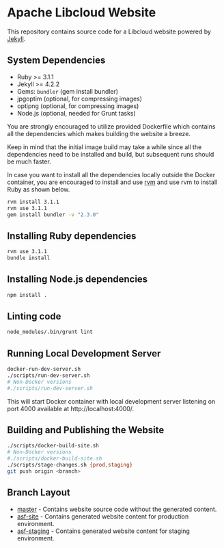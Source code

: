 # Apache Libcloud Website

This repository contains source code for a Libcloud website powered by
[Jekyll][1].

## System Dependencies

* Ruby >= 3.1.1
* Jekyll >= 4.2.2
* Gems: `bundler` (gem install bundler)
* jpgoptim (optional, for compressing images)
* optipng (optional, for compressing images)
* Node.js (optional, needed for Grunt tasks)

You are strongly encouraged to utilize provided Dockerfile which contains
all the dependencies which makes building the website a breeze.

Keep in mind that the initial image build may take a while since all the
dependencies need to be installed and build, but subsequent runs should be
much faster.

In case you want to install all the dependencies locally outside the Docker
container, you are encouraged to install and use [rvm](https://rvm.io/)
and use rvm to install Ruby as shown below.

```bash
rvm install 3.1.1
rvm use 3.1.1
gem install bundler -v "2.3.0"
```

## Installing Ruby dependencies

```bash
rvm use 3.1.1
bundle install
```

## Installing Node.js dependencies

```bash
npm install .
```

## Linting code

```bash
node_modules/.bin/grunt lint
```

## Running Local Development Server

```bash
docker-run-dev-server.sh
./scripts/run-dev-server.sh
# Non-Docker versions
#./scripts/run-dev-server.sh
```

This will start Docker container with local development server listening on port
4000 available at http://localhost:4000/.

## Building and Publishing the Website

```bash
./scripts/docker-build-site.sh
# Non-Docker versions
#./scripts/docker-build-site.sh
./scripts/stage-changes.sh {prod,staging}
git push origin <branch>
```

## Branch Layout

* [master](https://github.com/apache/libcloud-site/tree/master) - Contains website source code without the generated content.
* [asf-site](https://github.com/apache/libcloud-site/tree/asf-site) - Contains generated website content for production environment.
* [asf-staging](https://github.com/apache/libcloud-site/tree/asf-staging) - Contains generated website content for staging environment.

[1]: http://jekyllrb.com/
[2]: https://github.com/Kami/kami.github.com
